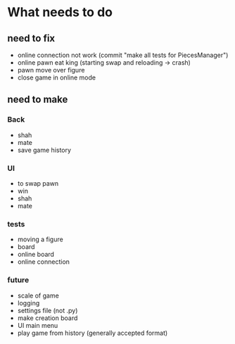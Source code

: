 # What needs to do

## need to fix
- online connection not work  (commit "make all tests for PiecesManager")
- online pawn eat king (starting swap and reloading -> crash)
- pawn move over figure
- close game in online mode

## need to make

### Back
- shah
- mate
- save game history

### UI
- to swap pawn
- win
- shah
- mate

### tests
- moving a figure
- board
- online board
- online connection

### future
- scale of game
- logging
- settings file (not .py)
- make creation board
- UI main menu
- play game from history (generally accepted format)

